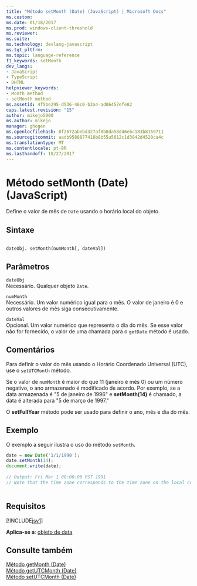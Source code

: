 ```yaml
---
title: "Método setMonth (Date) (JavaScript) | Microsoft Docs"
ms.custom: 
ms.date: 01/18/2017
ms.prod: windows-client-threshold
ms.reviewer: 
ms.suite: 
ms.technology: devlang-javascript
ms.tgt_pltfrm: 
ms.topic: language-reference
f1_keywords: setMonth
dev_langs:
- JavaScript
- TypeScript
- DHTML
helpviewer_keywords:
- Month method
- setMonth method
ms.assetid: 4f5be295-d536-46c0-b3a4-ad06457efe82
caps.latest.revision: "15"
author: mikejo5000
ms.author: mikejo
manager: ghogen
ms.openlocfilehash: 0f2672abebd327af8b0da58d46ebc183b8159711
ms.sourcegitcommit: aadb9588877418b8b55a5612c1d3842d4520ca4c
ms.translationtype: MT
ms.contentlocale: pt-BR
ms.lasthandoff: 10/27/2017
---
```

# <a name="setmonth-method-date-javascript"></a>Método setMonth (Date) (JavaScript)
Define o valor de mês de `Date` usando o horário local do objeto.  
  
## <a name="syntax"></a>Sintaxe  
  
```  
  
dateObj. setMonth(numMonth[, dateVal])   
```  
  
## <a name="parameters"></a>Parâmetros  
 `dateObj`  
 Necessário. Qualquer objeto `Date`.  
  
 `numMonth`  
 Necessário. Um valor numérico igual para o mês. O valor de janeiro é 0 e outros valores de mês siga consecutivamente.  
  
 `dateVal`  
 Opcional. Um valor numérico que representa o dia do mês. Se esse valor não for fornecido, o valor de uma chamada para o `getDate` método é usado.  
  
## <a name="remarks"></a>Comentários  
 Para definir o valor do mês usando o Horário Coordenado Universal (UTC), use o `setUTCMonth` método.  
  
 Se o valor de `numMonth` é maior do que 11 (janeiro é mês 0) ou um número negativo, o ano armazenado é modificado de acordo. Por exemplo, se a data armazenada é "5 de janeiro de 1996" e **setMonth(14)** é chamado, a data é alterada para "5 de março de 1997."  
  
 O **setFullYear** método pode ser usado para definir o ano, mês e dia do mês.  
  
## <a name="example"></a>Exemplo  
 O exemplo a seguir ilustra o uso do método `setMonth`.  
  
```JavaScript  
date = new Date('1/1/1990');  
date.setMonth(14);  
document.write(date);  
  
// Output: Fri Mar 1 00:00:00 PST 1991  
// Note that the time zone corresponds to the time zone on the local computer.  
  
```  
  
## <a name="requirements"></a>Requisitos  
 [!INCLUDE[jsv1](../../javascript/misc/includes/jsv1-md.md)]  
  
 **Aplica-se a**: [objeto de data](../../javascript/reference/date-object-javascript.md)  
  
## <a name="see-also"></a>Consulte também  
 [Método getMonth (Date)](../../javascript/reference/getmonth-method-date-javascript.md)   
 [Método getUTCMonth (Date)](../../javascript/reference/getutcmonth-method-date-javascript.md)   
 [Método setUTCMonth (Date)](../../javascript/reference/setutcmonth-method-date-javascript.md)